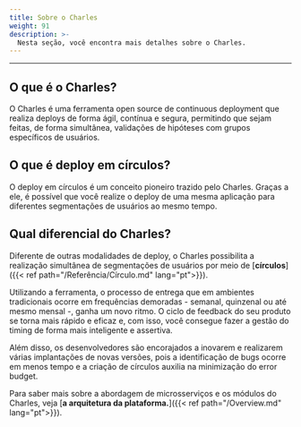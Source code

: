 ```yaml
---
title: Sobre o Charles
weight: 91
description: >-
  Nesta seção, você encontra mais detalhes sobre o Charles.
---
```


---

## **O que é o Charles?** 

O Charles é uma ferramenta open source de continuous deployment que realiza deploys de forma ágil, contínua e segura, permitindo que sejam feitas, de forma simultânea, validações de hipóteses com grupos específicos de usuários.

## **O que é deploy em círculos?** 

O deploy em círculos é um conceito pioneiro trazido pelo Charles. Graças a ele, é possível que você realize o deploy de uma mesma aplicação para diferentes segmentações de usuários ao mesmo tempo. 

## **Qual diferencial do Charles?** 

Diferente de outras modalidades de deploy, o Charles possibilita a realização simultânea de segmentações de usuários por meio de [**círculos**]({{< ref path="/Referência/Círculo.md" lang="pt">}}).

Utilizando a ferramenta, o processo de entrega que em ambientes tradicionais ocorre em frequências demoradas - semanal, quinzenal ou até mesmo mensal -, ganha um novo ritmo. O ciclo de feedback do seu produto se torna mais rápido e eficaz e, com isso, você consegue fazer a gestão do timing de forma mais inteligente e assertiva. 

Além disso, os desenvolvedores são encorajados a inovarem e realizarem várias implantações de novas versões, pois a identificação de bugs ocorre em menos tempo e a criação de círculos auxilia na minimização do error budget.

Para saber mais sobre a abordagem de microsserviços e os módulos do Charles, veja [**a arquitetura da plataforma.**]({{< ref path="/Overview.md" lang="pt">}}).
